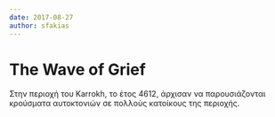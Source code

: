 ```yaml
---
date: 2017-08-27
author: sfakias
---
```

# The Wave of Grief

Στην περιοχή του Karrokh, το έτος 4612, άρχισαν να παρουσιάζονται κρούσματα
αυτοκτονιών σε πολλούς κατοίκους της περιοχής.

